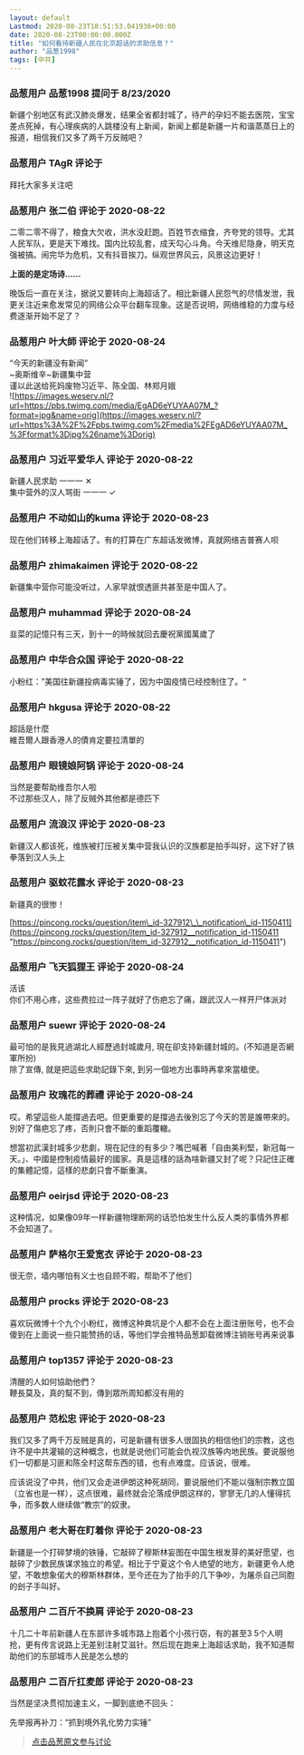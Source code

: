 ```yaml
---
layout: default
Lastmod: 2020-08-23T18:51:53.041936+00:00
date: 2020-08-23T00:00:00.000Z
title: "如何看待新疆人民在北京超话的求助信息？"
author: "品葱1998"
tags: [中共]
---
```



### 品葱用户 **品葱1998** 提问于 8/23/2020
    
新疆个别地区有武汉肺炎爆发，结果全省都封城了，待产的孕妇不能去医院，宝宝差点死掉，有心理疾病的人跳楼没有上新闻，新闻上都是新疆一片和谐蒸蒸日上的报道，相信我们又多了两千万反贼吧？
    
                

### 品葱用户 **TAgR** 评论于 
        
拜托大家多关注吧
        
                

### 品葱用户 **张二伯** 评论于 2020-08-22
        
二零二零不得了，粮食大欠收，洪水没赶跑。百姓节衣缩食，齐夸党的领导。尤其人民军队，更是天下难找。国内比较乱套，成天勾心斗角。今天维尼隐身，明天克强被搞。闹完华为危机，又有抖音挨刀。纵观世界风云，风景这边更好！  
  
**上面的是定场诗……**  
  
晚饭后一直在关注，据说又要转向上海超话了。相比新疆人民怨气的尽情发泄，我更关注近来愈发常见的网络公众平台翻车现象。这是否说明，网络维稳的力度与经费逐渐开始不足了？
        
                

### 品葱用户 **叶大師** 评论于 2020-08-24
        
“今天的新疆没有新闻”  
~奥斯维辛~新疆集中营  
谨以此送给死妈废物习近平、陈全国、林郑月娥  
![https://images.weserv.nl/?url=https://pbs.twimg.com/media/EgAD6eYUYAA07M_?format=jpg&name=orig](https://images.weserv.nl/?url=https%3A%2F%2Fpbs.twimg.com%2Fmedia%2FEgAD6eYUYAA07M_%3Fformat%3Djpg%26name%3Dorig)
        
                

### 品葱用户 **习近平爱华人** 评论于 2020-08-22
        
新疆人民求助 一一一 ✕                              
集中营外的汉人骂街 一一一 ✓
        
                

### 品葱用户 **不动如山的kuma** 评论于 2020-08-23
        
现在他们转移上海超话了。有的打算在广东超话发微博，真就网络吉普赛人呗
        
                

### 品葱用户 **zhimakaimen** 评论于 2020-08-22
        
新疆集中营你可能没听过，人家早就恨透匪共甚至是中国人了。
        
                

### 品葱用户 **muhammad** 评论于 2020-08-24
        
韭菜的記憶只有三天，到十一的時候就回去慶祝黨國萬歲了
        
                

### 品葱用户 **中华合众国** 评论于 2020-08-22
        
小粉红：”美国往新疆投病毒实锤了，因为中国疫情已经控制住了。“
        
                

### 品葱用户 **hkgusa** 评论于 2020-08-22
        
超話是什麼  
維吾爾人跟香港人的債肯定要拉清單的
        
                

### 品葱用户 **眼镜娘阿锅** 评论于 2020-08-24
        
当然是要帮助维吾尔人啦  
不过那些汉人，除了反贼外其他都是德匹下
        
                

### 品葱用户 **流浪汉** 评论于 2020-08-23
        
新疆汉人都该死，维族被打压被关集中营我认识的汉族都是拍手叫好，这下好了铁拳落到汉人头上
        
                

### 品葱用户 **驱蚊花露水** 评论于 2020-08-23
        
新疆真的很惨！  
  
[https://pincong.rocks/question/item\_id-327912\_\_notification\_id-1150411](https://pincong.rocks/question/item_id-327912__notification_id-1150411 "https://pincong.rocks/question/item_id-327912__notification_id-1150411")
        
                

### 品葱用户 **飞天狐狸王** 评论于 2020-08-24
        
活该  
你们不用心疼，这些费拉过一阵子就好了伤疤忘了痛，跟武汉人一样开尸体派对
        
                

### 品葱用户 **suewr** 评论于 2020-08-24
        
最可怕的是我見過湖北人經歷過封城歲月, 現在卻支持新疆封城的。(不知道是否網軍所扮)  
除了宣傳, 就是把這些求助記錄下來, 到另一個地方出事時再拿來當槍使。
        
                

### 品葱用户 **玫瑰花的葬禮** 评论于 2020-08-24
        
哎。希望這些人能撐過去吧。但更重要的是撐過去後別忘了今天的苦是誰帶來的。別好了傷疤忘了疼，否則只會不斷的重蹈覆轍。  
  
想當初武漢封城多少悲劇，現在記住的有多少？嘴巴喊著「自由美利堅，新冠每一天。」、中國是控制疫情最好的國家。真是這樣的話為啥新疆又封了呢？只記住正確的集體記憶，這樣的悲劇只會不斷重演。
        
                

### 品葱用户 **oeirjsd** 评论于 2020-08-23
        
这种情况，如果像09年一样新疆物理断网的话恐怕发生什么反人类的事情外界都不会知道了。
        
                

### 品葱用户 **萨格尔王爱宽衣** 评论于 2020-08-23
        
很无奈，墙内哪怕有义士也自顾不暇，帮助不了他们
        
                

### 品葱用户 **procks** 评论于 2020-08-23
        
喜欢玩微博十个九个小粉红，微博这种粪坑是个人都不会在上面注册账号，也不会傻到在上面说一些只能赞扬的话，等他们学会推特品葱卸载微博注销账号再来说事
        
                

### 品葱用户 **top1357** 评论于 2020-08-23
        
清醒的人如何協助他們？  
鞭長莫及，真的幫不到，傳到眾所周知都沒有用的
        
                

### 品葱用户 **范松忠** 评论于 2020-08-23
        
我们又多了两千万反贼是真的，可是新疆有很多人很固执的相信他们的宗教，这也许不是中共灌输的这种概念，也就是说他们可能会仇视汉族等内地民族。要说服他们一切都是习匪和陈全村这帮东西的错，也有点难度。应该说，很难。  
  
应该说没了中共，他们又会走进伊朗这种死胡同，要说服他们不能以强制宗教立国（立省也是一样），这点很难，最终就会沦落成伊朗这样的，寥寥无几的人懂得抗争，而多数人继续做“教宗”的奴隶。
        
                

### 品葱用户 **老大哥在盯着你** 评论于 2020-08-23
        
新疆是一个打碎梦境的铁锤，它敲碎了穆斯林妄图在中国生根发芽的美好愿望，也敲碎了少数民族谋求独立的希望。相比于宁夏这个令人绝望的地方，新疆更令人绝望，不敢想象偌大的穆斯林群体，至今还在为了抬手的几下争吵，为屠杀自己同胞的刽子手叫好。
        
                

### 品葱用户 **二百斤不换肩** 评论于 2020-08-23
        
十几二十年前新疆人在东部许多城市路上抱着个小孩行窃，有的甚至3 5个人明抢，更有传言说路上无差别注射艾滋针。然后现在跑来上海超话求助，我不知道帮助他们的东部城市人民是怎么想的
        
                

### 品葱用户 **二百斤扛麦郎** 评论于 2020-08-23
        
当然是坚决贯彻加速主义，一脚到底绝不回头：  
  
先举报再补刀：“抓到境外乳化势力实锤”
        
                





> [点击品葱原文参与讨论](https://pincong.rocks/question/30137?warning)

